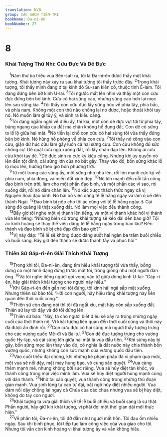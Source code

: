 ```yaml
---
translation: NVB
group: CÁC SÁCH TIÊN-TRI
bookName: Đa-ni-ên 
bookNumber: 27
---
```


<div class="title"><h1>8</h1><h3>Khải Tượng Thứ Nhì: Cừu Đực Và Dê Đực </h3></div>
<span class="verse da_8_1"> <sup>1</sup>Năm thứ ba triều vua Bên-sát-xa, tôi là Đa-ni-ên được thấy một khải tượng. Khải tượng này xảy ra sau khải tượng tôi thấy trước đây. </span>
<span class="verse da_8_2"><sup>2</sup>Trong khải tượng, tôi thấy mình đang ở tại kinh đô Su-san kiên cố, thuộc tỉnh Ê-lam. Tôi đang đứng bên bờ kinh U-lai. </span>
<span class="verse da_8_3"><sup>3</sup>Tôi ngước mắt lên nhìn và thấy một con cừu đực đứng bên bờ kinh. Cừu có hai sừng cao, nhưng sừng cao hơn lại mọc lên sau sừng kia. </span>
<span class="verse da_8_4"><sup>4</sup>Tôi thấy con cừu đực lấy sừng húc về phía tây, phía bắc, và phía nam. Không một con thú nào chống lại nó được, hoặc thoát khỏi tay nó. Nó muốn làm gì tùy ý, và sinh ra kiêu căng. <br/></span>
<span class="verse da_8_5"> <sup>5</sup>Tôi đang ngẫm nghĩ về điều ấy, thì kìa, một con dê đực vụt tới từ phía tây, băng ngang qua khắp cả đất mà chân không hề đụng đất. Con dê có sừng to lồ lộ giữa hai mắt. </span>
<span class="verse da_8_6"><sup>6</sup>Nó tiến lại chỗ con cừu có hai sừng tôi vừa thấy đứng bên bờ kinh. Nó hùng hổ phóng về phía con cừu. </span>
<span class="verse da_8_7"><sup>7</sup>Tôi thấy nó xông vào con cừu, giận dữ húc cừu làm gẫy luôn cả hai sừng cừu. Con cừu không đủ sức chống cự. Dê quật cừu ngã xuống đất, rồi lấy chân đạp lên. Không ai cứu cừu khỏi tay dê. </span>
<span class="verse da_8_8"><sup>8</sup>Dê đực sinh ra cực kỳ kiêu căng. Nhưng khi uy quyền nó lên đến tột đỉnh, cái sừng lớn của nó bật gẫy. Thay vào đó, bốn sừng khác lồ lộ mọc lên, hướng theo gió bốn phương trời. <br/></span>
<span class="verse da_8_9"> <sup>9</sup>Từ một trong các sừng ấy, một sừng nhỏ nhú lên, rồi lớn mạnh cực kỳ về phía nam, phía đông, và miền đất xinh đẹp. </span>
<span class="verse da_8_10"><sup>10</sup>Nó lớn mạnh đến nỗi tấn công đạo binh trên trời, làm cho một phần đạo binh, và một phần các vì sao, rơi xuống đất, rồi nó dẫm chân lên. </span>
<span class="verse da_8_11"><sup>11</sup>Nó xấc xược thách thức ngay cả vị Nguyên Soái đạo binh. Nó bãi bỏ việc dâng tế lễ hằng ngày và làm ô uế đền thánh Ngài. </span>
<span class="verse da_8_12"><sup>12</sup>Đạo binh bị nộp cho tội ác cùng với tế lễ hằng ngày.<a data-toggle="tooltip" data-placement="bottom" title="Hy-bá khó hiểu. Ctd: thay vì dâng">⚓</a> Cái sừng đó quăng lẽ thật xuống đất. Nó làm mọi việc đều thành công. <br/></span>
<span class="verse da_8_13"> <sup>13</sup>Bấy giờ tôi nghe một vị thánh lên tiếng, và một vị thánh khác hỏi vị thánh vừa lên tiếng: “Những biến cố trong khải tượng sẽ kéo dài đến bao giờ? Tội ác kinh hoàng sẽ thay thế việc dâng tế lễ hằng ngày trong bao lâu? Đền thánh và đạo binh sẽ bị chà đạp đến bao giờ?” <br/></span>
<span class="verse da_8_14"> <sup>14</sup>Vị này đáp: “Tế lễ sẽ không được dâng suốt hai ngàn ba trăm buổi chiều và buổi sáng. Bấy giờ đền thánh sẽ được thanh tẩy và phục hồi.” <br/></span>
<div class="title"><h3>Thiên Sứ Gáp-ri-ên Giải Thích Khải Tượng </h3></div>
<span class="verse da_8_15"> <sup>15</sup>Trong khi tôi, Đa-ni-ên, đang tìm hiểu khải tượng tôi vừa thấy, bỗng dưng có một hình dạng đứng trước mặt tôi, trông giống như một người đàn ông. </span>
<span class="verse da_8_16"><sup>16</sup>Và tôi nghe tiếng người gọi vọng vào từ giữa dòng kinh U-lai: “Gáp-ri-ên, hãy giải thích khải tượng cho người này hiểu.” <br/></span>
<span class="verse da_8_17"> <sup>17</sup>Khi Gáp-ri-ên đến gần nơi tôi đứng, tôi kinh hãi ngã sấp mặt xuống. Nhưng thiên sứ bảo tôi: “Hỡi con người, hãy hiểu rằng khải tượng này liên quan đến thời cuối cùng.” <br/></span>
<span class="verse da_8_18"> <sup>18</sup>Thiên sứ còn đang nói thì tôi đã ngất xỉu, mặt hãy còn sấp xuống đất. Thiên sứ lay tôi dậy và đỡ tôi đứng lên. <br/></span>
<span class="verse da_8_19"> <sup>19</sup>Thiên sứ bảo: “Này, ta cho ngươi biết điều sẽ xảy ra trong những ngày cuối của thời thịnh nộ. Vì khải tượng liên quan đến thời cuối cùng và thời này đã được ấn định rồi. </span>
<span class="verse da_8_20"><sup>20</sup>Con cừu đực có hai sừng mà ngươi thấy tượng trưng cho các vương quốc Mê-đi và Ba-tư. </span>
<span class="verse da_8_21"><sup>21</sup>Con dê đực tượng trưng cho vương quốc Hy-lạp, và cái sừng lớn giữa hai mắt là vua đầu tiên. </span>
<span class="verse da_8_22"><sup>22</sup>Khi sừng này bị gẫy, bốn sừng mọc lên thay vào đó, có nghĩa là đất nước này chia thành bốn vương quốc, nhưng không còn sức mạnh của vương quốc đầu tiên. <br/></span>
<span class="verse da_8_23"> <sup>23</sup>Vào cuối triều đại chúng, khi những kẻ phạm pháp đã vi phạm quá mức, một vua sẽ nổi dậy, mặt mày hung bạo, vô cùng xảo quyệt. </span>
<span class="verse da_8_24"><sup>24</sup>Vua càng thêm mạnh mẽ, nhưng không bởi sức riêng. Vua sẽ hủy diệt tàn khốc, và thành công trong mọi việc mình làm. Vua sẽ hủy diệt người hùng mạnh cùng với dân thánh. </span>
<span class="verse da_8_25"><sup>25</sup>Nhờ tài xảo quyệt, vua thành công trong những thủ đoạn gian manh. Vua sinh lòng tự cao tự đại, bất ngờ hủy diệt nhiều người. Vua dám nổi dậy chống lại ngay cả Chúa của các chúa nhưng vua sẽ bị hủy diệt, không do tay con người. <br/></span>
<span class="verse da_8_26"> <sup>26</sup>Khải tượng ta vừa giải thích về tế lễ buổi chiều và buổi sáng là sự thật. Phần ngươi, hãy giữ kín khải tượng, vì phải đợi một thời gian dài mới thực hiện.” <br/></span>
<span class="verse da_8_27"> <sup>27</sup>Về phần tôi, Đa-ni-ên, tôi đờ đẫn như người mất hồn. Tôi đau ốm nhiều ngày. Sau khi bình phục, tôi tiếp tục làm công việc của vua giao cho tôi. Nhưng tôi vẫn còn kinh hoàng vì khải tượng ấy và vẫn không hiểu. <br/></span>
